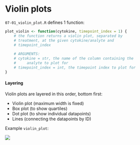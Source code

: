 # Violin plots

`07-01_violin_plot.R` defines 1 function:

```r
plot_violin <- function(cytokine, timepoint_index = 1) {
    # the function returns a violin plot, separated by
    # treatment, at the given cytokine/analyte and
    # timepoint_index
    
    # ARGUMENTS:
    # cytokine = str, the name of the column containing the
    #     analyte to plot for
    # timepoint_index = int, the timepoint index to plot for
}
```

#### Layering

Violin plots are layered in this order, bottom first:

* Violin plot (maximum width is fixed)
* Box plot (to show quartiles)
* Dot plot (to show individual datapoints)
* Lines (connecting the datapoints by ID)

Example `violin_plot`:

![](../../.gitbook/assets/example\_violin.png)
